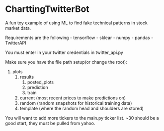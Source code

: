 # CharttingTwitterBot

A fun toy example of using ML to find fake technical patterns in stock market data. 

Requirements are the following
    - tensorflow
    - sklear
    - numpy
    - pandas
    - TwitterAPI

You must enter in your twitter credentials in twitter_api.py


Make sure you have the file path setup(or change the root):

1. plots
    1. results
        1. posted_plots
        1. prediction
        1. train
    2. current (most recent prices to make predictions on)
    3. random (random snapshots for historical training data)
    4. template (where the random head and shoulders are stored)



You will want to add more tickers to the main.py
ticker list. ~30 should be a good start, they must
be pulled from yahoo.
